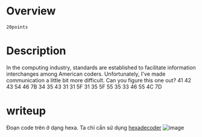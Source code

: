 # Overview #
`20points`

# Description #
In the computing industry, standards are established to facilitate information interchanges among American coders. Unfortunately, I've made communication a little bit more difficult. Can you figure this one out? 41 42 43 54 46 7B 34 35 43 31 31 5F 31 35 5F 55 35 33 46 55 4C 7D

# writeup #
Đoạn code trên ở dạng hexa. Ta chỉ cần sử dụng [hexadecoder](https://www.convertstring.com/EncodeDecode/HexDecode) 
![image](https://github.com/zangcinh/CTFLEARN/assets/173159694/6445ed75-44fd-44cc-a97a-cb002c1cfdd5)
